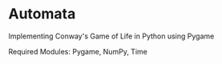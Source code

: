 # Automata

Implementing Conway's Game of Life in Python using Pygame

Required Modules: Pygame, NumPy, Time
